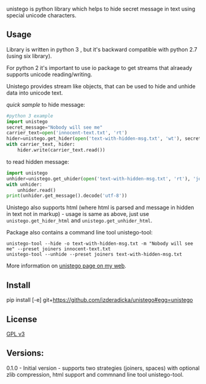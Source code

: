 unistego is python library which helps to hide secret message in text using special unicode characters. 

Usage
-----
Library is written in python 3 , but it's backward compatible with python 2.7 (using six library).

For python 2 it's important to use io package  to get streams that alraeady supports unicode reading/writing.

Unistego provides stream like objects, that can be used to hide and unhide data into unicode text.

*quick sample*
to hide message:
```python
#python 3 example
import unistego
secret_message="Nobody will see me"
carrier_text=open('innocent-text.txt', 'rt')
hider=unistego.get_hider(open('text-with-hidden-msg.txt', 'wt'), secret_message, 'joiners')
with carrier_text, hider:
	hider.write(carrier_text.read())
```

to read hidden message:
```python
import unistego
unhider=unistego.get_uhider(open('text-with-hidden-msg.txt', 'rt'), 'joiners')
with unhider:
	unhider.read()
print(unhider.get_message().decode('utf-8'))
```

Unistego also supports html (where html is parsed and message in hidden in text not in markup) - 
usage is same as above, just use `unistego.get_hider_html` and `unistego.get_unhider_html`.

Package also contains a command line tool unistego-tool:
```shell
unistego-tool --hide -o text-with-hidden-msg.txt -m "Nobody will see me" --preset joiners innocent-text.txt
unistego-tool --unhide --preset joiners text-with-hidden-msg.txt
```

More information on [unistego page on my web](http://zderadicka.eu).

Install
-------

pip install [-e] git+https://github.com/izderadicka/unistego#egg=unistego



License
-------
[GPL v3](http://www.gnu.org/licenses/gpl.html) 


Versions:
---------
0.1.0 -  Initial version - supports two strategies (joiners, spaces) with optional zlib compression, html support and commnand line tool unistego-tool.
